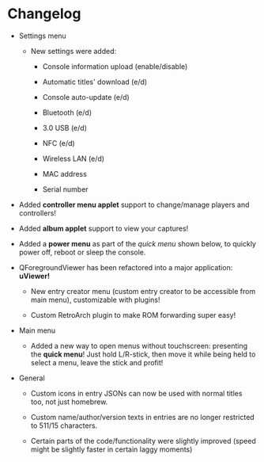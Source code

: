 # Changelog

- Settings menu

  - New settings were added:

    - Console information upload (enable/disable)

    - Automatic titles' download (e/d)

    - Console auto-update (e/d)

    - Bluetooth (e/d)

    - 3.0 USB (e/d)

    - NFC (e/d)

    - Wireless LAN (e/d)

    - MAC address

    - Serial number

- Added **controller menu applet** support to change/manage players and controllers!

- Added **album applet** support to view your captures!

- Added a **power menu** as part of the *quick menu* shown below, to quickly power off, reboot or sleep the console.

- QForegroundViewer has been refactored into a major application: **uViewer!**

  - New entry creator menu (custom entry creator to be accessible from main menu), customizable with plugins!

  - Custom RetroArch plugin to make ROM forwarding super easy!

- Main menu

  - Added a new way to open menus without touchscreen: presenting the **quick menu**! Just hold L/R-stick, then move it while being held to select a menu, leave the stick and profit!

- General

  - Custom icons in entry JSONs can now be used with normal titles too, not just homebrew.

  - Custom name/author/version texts in entries are no longer restricted to 511/15 characters.

  - Certain parts of the code/functionality were slightly improved (speed might be slightly faster in certain laggy moments)